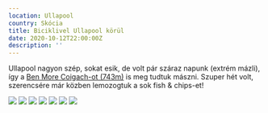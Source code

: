 ```yaml
---
location: Ullapool
country: Skócia
title: Biciklivel Ullapool körül
date: 2020-10-12T22:00:00Z
description: ''
---
```


Ullapool nagyon szép, sokat esik, de volt pár száraz napunk (extrém mázli), így a [Ben More Coigach-ot (743m)](https://www.walkhighlands.co.uk/ullapool/ben-more-coigach.shtml) is meg tudtuk mászni. Szuper hét volt, szerencsére már közben lemozogtuk a sok fish & chips-et!

![](/img/ullapool1.jpeg)
![](/img/ullapool2.jpeg)
![](/img/ullapool4.jpeg)
![](/img/ullapool3.jpeg)
![](/img/ullapool5.jpeg)
![](/img/ullapool6.jpeg)
![](/img/ullapool7.jpeg)
